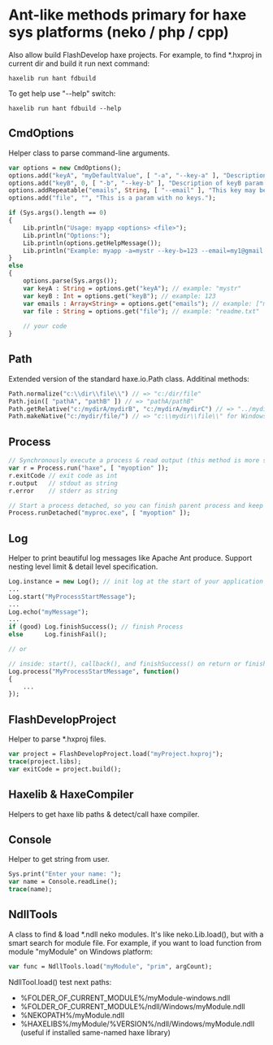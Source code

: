 Ant-like methods primary for haxe sys platforms (neko / php / cpp)
==================================================================

Also allow build FlashDevelop haxe projects. For example, to find *.hxproj in current dir and build it run next command:
```shell
haxelib run hant fdbuild 
```
To get help use "--help" switch:
```shell
haxelib run hant fdbuild --help
```

CmdOptions
----------
Helper class to parse command-line arguments.

```haxe
var options = new CmdOptions();
options.add("keyA", "myDefaultValue", [ "-a", "--key-a" ], "Description of keyA param.")
options.add("keyB", 0, [ "-b", "--key-b" ], "Description of keyB param.")
options.addRepeatable("emails", String, [ "--email" ], "This key may be specified several times.");
options.add("file", "", "This is a param with no keys.");

if (Sys.args().length == 0)
{
    Lib.println("Usage: myapp <options> <file>");
    Lib.println("Options:");
    Lib.println(options.getHelpMessage());
    Lib.println("Example: myapp -a=mystr --key-b=123 --email=my1@gmail.com --email=my2@gmail.com readme.txt");
}
else
{
    options.parse(Sys.args());
    var keyA : String = options.get("keyA"); // example: "mystr"
    var keyB : Int = options.get("keyB"); // example: 123
    var emails : Array<String> = options.get("emails"); // example: ["my1@gmail.com", "my2@gmail.com"]
    var file : String = options.get("file"); // example: "readme.txt"
    
    // your code
}
```

Path
----
Extended version of the standard haxe.io.Path class. Additinal methods:
```haxe
Path.normalize("c:\\dir\\file\\") // => "c:/dir/file"
Path.join([ "pathA", "pathB" ]) // => "pathA/pathB"
Path.getRelative("c:/mydirA/mydirB", "c:/mydirA/mydirC") // => "../mydirC"
Path.makeNative("c:/mydir/file/") // => "c:\\mydir\\file\\" for Windows, "c:/mydir/file/" for others

```

Process
-------
```haxe
// Synchronously execute a process & read output (this method is more stable than standard sys.io.Process.run()):
var r = Process.run("haxe", [ "myoption" ]);
r.exitCode // exit code as int
r.output   // stdout as string
r.error    // stderr as string

// Start a process detached, so you can finish parent process and keep child alive:
Process.runDetached("myproc.exe", [ "myoption" ]);
```

Log
---
Helper to print beautiful log messages like Apache Ant produce. Support nesting level limit & detail level specification.
```haxe
Log.instance = new Log(); // init log at the start of your application
...
Log.start("MyProcessStartMessage");
...
Log.echo("myMessage");
...
if (good) Log.finishSuccess(); // finish Process
else      Log.finishFail();

// or

// inside: start(), callback(), and finishSuccess() on return or finishFail() on exception.
Log.process("MyProcessStartMessage", function()
{
	...
});
```

FlashDevelopProject
-------------------
Helper to parse *.hxproj files.
```haxe
var project = FlashDevelopProject.load("myProject.hxproj");
trace(project.libs);
var exitCode = project.build();
```

Haxelib & HaxeCompiler
----------------------
Helpers to get haxe lib paths & detect/call haxe compiler.


Console
----------------------
Helper to get string from user.
```haxe
Sys.print("Enter your name: ");
var name = Console.readLine();
trace(name);

```

NdllTools
---------
A class to find & load *.ndll neko modules. It's like neko.Lib.load(), but with a smart search for module file.
For example, if you want to load function from module "myModule" on Windows platform:
```haxe
var func = NdllTools.load("myModule", "prim", argCount);
```
NdllTool.load() test next paths:
 * %FOLDER_OF_CURRENT_MODULE%/myModule-windows.ndll
 * %FOLDER_OF_CURRENT_MODULE%/ndll/Windows/myModule.ndll
 * %NEKOPATH%/myModule.ndll
 * %HAXELIBS%/myModule/%VERSION%/ndll/Windows/myModule.ndll (useful if installed same-named haxe library)
